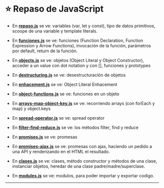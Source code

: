 # :star: Repaso de JavaScript

- En [**repaso.js**](https://github.com/eugenia1984/React-la-guia-completa/blob/main/repaso_js/repaso.js) se ve: variables (var, let y const), tipo de datos primitivos, scoope de una variable y template literals.

- En [**funciones.js**](https://github.com/eugenia1984/React-la-guia-completa/blob/main/repaso_js/funciones.js) se ve: funciones (Function Declaration, Function Expression y Arrow Functions), invocación de la función, parámetros por default, return de la función.

- En [**objects.js**](https://github.com/eugenia1984/React-la-guia-completa/blob/main/repaso_js/objects.js) se ve: objetos (Object Literal y Object Constructor), acceder a un value con dot notation y con [], funciones y prototypes

- En [**destructuring.js**](https://github.com/eugenia1984/React-la-guia-completa/blob/main/repaso_js/destructuring.js) se ve: desestructuración de objetos

- En [**enhacement.js**](https://github.com/eugenia1984/React-la-guia-completa/blob/main/repaso_js/enhacement.js) se ve: Object Literal Enhacement

- En [**object-functions.js**](https://github.com/eugenia1984/React-la-guia-completa/blob/main/repaso_js/object-function.js) se ve: funciones en un objeto

- En [**arrays-map-object-key.js**](https://github.com/eugenia1984/React-la-guia-completa/blob/main/repaso_js/arrays-map-object-key.js) se ve: recorriendo arrays (con  forEach y map) y object.keys

- En [**spread-operator.js**](https://github.com/eugenia1984/React-la-guia-completa/blob/main/repaso_js/spread-operator.js) se ve: spread operator

- En [**filter-find-reduce.js**](https://github.com/eugenia1984/React-la-guia-completa/blob/main/repaso_js/filter-find-reduce.js) se ve: los métodos filter, find y reduce

- En [**promises.js**](https://github.com/eugenia1984/React-la-guia-completa/blob/main/repaso_js/promises.js) se ve: promesas


- En [**promises-ajax.js**](https://github.com/eugenia1984/React-la-guia-completa/blob/main/repaso_js/promises-ajax.js) se ve: promesas con ajax, haciendo un pedido a una API y renderizando en el HTML el resultado.

- En [**clases.js**](https://github.com/eugenia1984/React-la-guia-completa/blob/main/repaso_js/clases.js) se ve: clases, método constructor y métodos de una clase, instanciar objetos, heredar de una clase padre/madre/superclase.

- En [**modules.js**](https://github.com/eugenia1984/React-la-guia-completa/blob/main/repaso_js/modules.js) se ve: modulos, para poder importar y exportar codigo.

---
